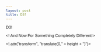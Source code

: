 ```yaml
---
layout: post
title: D3!
---
```


D3!

<html>
<meta charset="utf-8">

<!-- Example based on http://bl.ocks.org/mbostock/3887118 -->
<!-- Tooltip example from http://www.d3noob.org/2013/01/adding-tooltips-to-d3js-graph.html -->

<style>
body {
  font: 11px sans-serif;
}

.axis path,
.axis line {
  fill: none;
  stroke: #000;
  shape-rendering: crispEdges;
}

.dot {
  stroke: #000;
}

.tooltip {
  position: absolute;
  width: 265px;
  height: 50px;
  pointer-events: none;
}
</style>
<body>
<script src="http://d3js.org/d3.v3.min.js"></script>

<script>
var margin = {top: 20, right: 120, bottom: 30, left: 40},
    width = 1100 - margin.left - margin.right,
    height = 500 - margin.top - margin.bottom;

/* 
 * value accessor - returns the value to encode for a given data object.
 * scale - maps value to a visual display encoding, such as a pixel position.
 * map function - maps from data value to display value
 * axis - sets up axis
 */ 

// setup x 
var xValue = function(d) { return d.Rep_Primary_Percent;}, // data -> value
    xScale = d3.scale.linear().range([0, width]), // value -> display
    xMap = function(d) { return xScale(xValue(d));}, // data -> display
    xAxis = d3.svg.axis().scale(xScale).orient("bottom");

// setup y
var yValue = function(d) { return d["Romney_Percent_Pop"];}, // data -> value
    yScale = d3.scale.linear().range([height, 0]), // value -> display
    yMap = function(d) { return yScale(yValue(d));}, // data -> display
    yAxis = d3.svg.axis().scale(yScale).orient("left");

// setup fill color
var cValue = function(d) { return d.State;},
    color = d3.scale.category10();

// add the graph canvas to the body of the webpage
var svg = d3.select("body").append("svg")
    .attr("width", width + margin.left + margin.right)
    .attr("height", height + margin.top + margin.bottom)
  .append("g")
    .attr("transform", "translate(" + margin.left + "," + margin.top + ")");

// add the tooltip area to the webpage
var tooltip = d3.select("body").append("div")
    .attr("class", "tooltip")
    .attr("width", "500px")
    .attr("height", "500px")
    .style("background-color", "white")
    .style("opacity", 0);

// load data
d3.csv("interactive_scatter_data.csv", function(error, data) {

  // change string (from CSV) into number format
  data.forEach(function(d) {
    d.Rep_Primary_Percent = +d.Rep_Primary_Percent;
    d["Romney_Percent_Pop"] = +d["Romney_Percent_Pop"];
//    console.log(d);
  });

  // don't want dots overlapping axis, so add in buffer to data domain
  xScale.domain([d3.min(data, xValue)-0.01, d3.max(data, xValue)]);
  yScale.domain([d3.min(data, yValue)-0.01, d3.max(data, yValue)]);

  // x-axis
  svg.append("g")
      .attr("class", "x axis")
      .attr("transform", "translate(0," + height + ")")
      .call(xAxis)
    .append("text")
      .attr("class", "label")
      .attr("x", width-35)
      .attr("y", -6)
      .style("text-anchor", "end")
      .text("Percent of Population Voting in Republican Primary");

  // y-axis
  svg.append("g")
      .attr("class", "y axis")
      .call(yAxis)
    .append("text")
      .attr("class", "label")
      .attr("transform", "rotate(-90)")
      .attr("y", 6)
      .attr("dy", ".71em")
      .style("text-anchor", "end")
      .text("Percent of Population Voting Republican in General Election");

  // draw dots
  svg.selectAll(".dot")
      .data(data)
    .enter().append("circle")
      .attr("class", "dot")
      .attr("r", 3.5)
      .attr("cx", xMap)
      .attr("cy", yMap)
      .style("fill", function(d) { return color(d.BEA_Region);}) 
      .on("mouseover", function(d) {
          tooltip.transition()
               .duration(200)
               .style("opacity", .9);
          tooltip.html(d["County"] + ' , ' + d.State + "<br/>" + "Percent Voting Republican in Primary: " + Math.round(xValue(d)*1000)/10 + "%" + "<br/>" 
	        + "Percent Voting Republican in General Election: " + Math.round(yValue(d)*1000)/10 + "%")
               .style("left", (d3.event.pageX + 5) + "px")
               .style("top", (d3.event.pageY - 58) + "px")
               .style("bottom", (d3.event.pageY) + "px");
      })
      .on("mouseout", function(d) {
          tooltip.transition()
               .duration(500)
               .style("opacity", 0);
      });

  // draw legend
  var legend = svg.selectAll(".legend")
      .data(color.domain())
    .enter().append("g")
      .attr("class", "legend")
      .attr("transform", function(d, i) { return "translate(0," + (200 + i * 20) + ")"; });

  // draw legend colored rectangles
  legend.append("rect")
      .attr("x", width - 18)
      .attr("width", 18)
      .attr("height", 18)
      .style("fill", color);

  // draw legend text
  legend.append("text")
      .attr("x", width - 24)
      .attr("y", 9)
      .attr("dy", ".35em")
      .style("text-anchor", "end")
      .text(function(d) { return d;})
});

</script>

<! And Now For Something Completely Different!>
<!A Map>
<!.attr("transform", "translate(0," + height + ")")>

<style>

path {
  fill: #ccc;
  stroke: #fff;
  stroke-width: .5px;
}

path:hover {
  fill: red;
}

</style>
<body>
<script src="//d3js.org/d3.v3.min.js"></script>
<script src="//d3js.org/topojson.v1.min.js"></script>
<script>

var width = 960,
    height = 500;

var path = d3.geo.path();

var svg1 = d3.select("body").append("svg")
    .attr("width", width)
    .attr("height", height);

d3.json("bostock_us_counties.json", function(error, topology) {
  if (error) throw error;

  svg1.selectAll("path")
      .data(topojson.feature(topology, topology.objects.counties).features)
    .enter().append("path")
      .attr("d", path);
});

</script>



</body>
</html>
